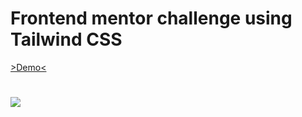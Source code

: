 # Frontend mentor challenge using Tailwind CSS
[>Demo<](https://chapst1.github.io/challenge-frontend-mentor)
#
![](https://res.cloudinary.com/dz209s6jk/image/upload/v1647605679/Challenges/nvitmyjwm3b9ki67h79z.jpg)
